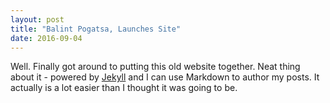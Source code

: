 ```yaml
---
layout: post
title: "Balint Pogatsa, Launches Site"
date: 2016-09-04
---
```


Well. Finally got around to putting this old website together. Neat thing about it - powered by [Jekyll](http://jekyllrb.com) and I can use Markdown to author my posts. It actually is a lot easier than I thought it was going to be.